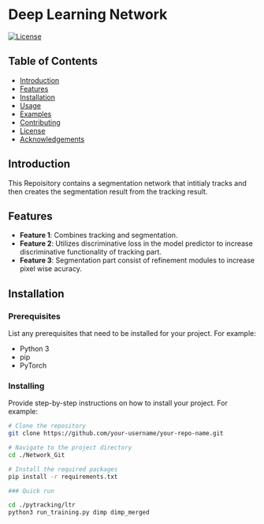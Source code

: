 # Deep Learning Network

[![License](https://img.shields.io/badge/license-MIT-blue.svg)](LICENSE)

## Table of Contents

- [Introduction](#introduction)
- [Features](#features)
- [Installation](#installation)
- [Usage](#usage)
- [Examples](#examples)
- [Contributing](#contributing)
- [License](#license)
- [Acknowledgements](#acknowledgements)

## Introduction

This Repoisitory contains a segmentation network that intitialy tracks and then creates the segmentation result from the tracking result. 

## Features

- **Feature 1**: Combines tracking and segmentation.
- **Feature 2**: Utilizes discriminative loss in the model predictor to increase discriminative functionality of tracking part.
- **Feature 3**: Segmentation part consist of refinement modules to increase pixel wise acuracy.

## Installation

### Prerequisites

List any prerequisites that need to be installed for your project. For example:

- Python 3
- pip
- PyTorch

### Installing

Provide step-by-step instructions on how to install your project. For example:

```bash
# Clone the repository
git clone https://github.com/your-username/your-repo-name.git

# Navigate to the project directory
cd ./Network_Git

# Install the required packages
pip install -r requirements.txt

### Quick run

cd ./pytracking/ltr
python3 run_training.py dimp dimp_merged


